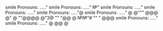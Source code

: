 smile Pronouns: ....."
smile Pronouns: ....."
№"
smile Pronouns: ....."
smile Pronouns: ....."
smile Pronouns: ....."@
smile Pronouns: ....."
@
@"""
@@@
@"
@
""@@@@
@"3@
""
"@@
@
№№"#
""
"
@@@
smile Pronouns: ....."
smile Pronouns: ....."
@
@@
@
